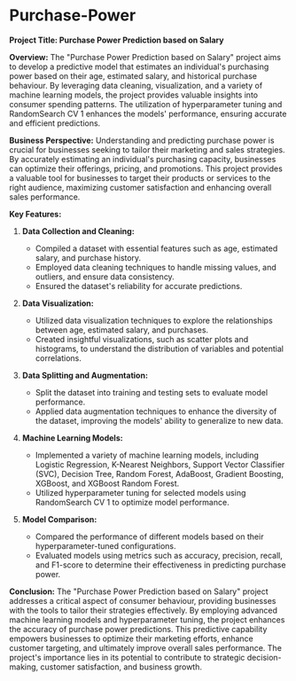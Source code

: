 # Purchase-Power
**Project Title: Purchase Power Prediction based on Salary**

**Overview:**
The "Purchase Power Prediction based on Salary" project aims to develop a predictive model that estimates an individual's purchasing power based on their age, estimated salary, and historical purchase behaviour. By leveraging data cleaning, visualization, and a variety of machine learning models, the project provides valuable insights into consumer spending patterns. The utilization of hyperparameter tuning and RandomSearch CV 1 enhances the models' performance, ensuring accurate and efficient predictions.

**Business Perspective:**
Understanding and predicting purchase power is crucial for businesses seeking to tailor their marketing and sales strategies. By accurately estimating an individual's purchasing capacity, businesses can optimize their offerings, pricing, and promotions. This project provides a valuable tool for businesses to target their products or services to the right audience, maximizing customer satisfaction and enhancing overall sales performance.

**Key Features:**

1. **Data Collection and Cleaning:**
   - Compiled a dataset with essential features such as age, estimated salary, and purchase history.
   - Employed data cleaning techniques to handle missing values, and outliers, and ensure data consistency.
   - Ensured the dataset's reliability for accurate predictions.

2. **Data Visualization:**
   - Utilized data visualization techniques to explore the relationships between age, estimated salary, and purchases.
   - Created insightful visualizations, such as scatter plots and histograms, to understand the distribution of variables and potential correlations.

3. **Data Splitting and Augmentation:**
   - Split the dataset into training and testing sets to evaluate model performance.
   - Applied data augmentation techniques to enhance the diversity of the dataset, improving the models' ability to generalize to new data.

4. **Machine Learning Models:**
   - Implemented a variety of machine learning models, including Logistic Regression, K-Nearest Neighbors, Support Vector Classifier (SVC), Decision Tree, Random Forest, AdaBoost, Gradient Boosting, XGBoost, and XGBoost Random Forest.
   - Utilized hyperparameter tuning for selected models using RandomSearch CV 1 to optimize model performance.

5. **Model Comparison:**
   - Compared the performance of different models based on their hyperparameter-tuned configurations.
   - Evaluated models using metrics such as accuracy, precision, recall, and F1-score to determine their effectiveness in predicting purchase power.

**Conclusion:**
The "Purchase Power Prediction based on Salary" project addresses a critical aspect of consumer behaviour, providing businesses with the tools to tailor their strategies effectively. By employing advanced machine learning models and hyperparameter tuning, the project enhances the accuracy of purchase power predictions. This predictive capability empowers businesses to optimize their marketing efforts, enhance customer targeting, and ultimately improve overall sales performance. The project's importance lies in its potential to contribute to strategic decision-making, customer satisfaction, and business growth.

